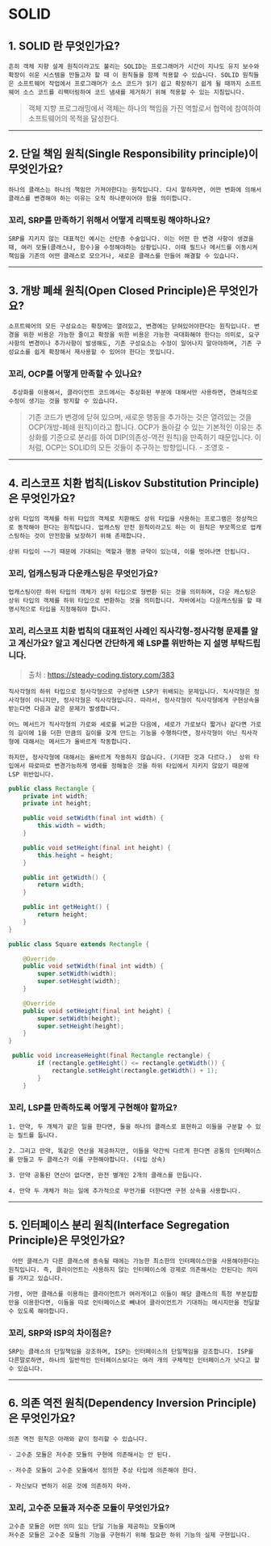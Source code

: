 # SOLID

## 1. SOLID 란 무엇인가요?

```
흔히 객체 지향 설계 원칙이라고도 불리는 SOLID는 프로그래머가 시간이 지나도 유지 보수와 확장이 쉬운 시스템을 만들고자 할 때 이 원칙들을 함께 적용할 수 있습니다. SOLID 원칙들은 소프트웨어 작업에서 프로그래머가 소스 코드가 읽기 쉽고 확장하기 쉽게 될 때까지 소프트웨어 소스 코드를 리팩터링하여 코드 냄새를 제거하기 위해 적용할 수 있는 지침입니다.
```

> 객체 지향 프로그래밍에서 객체는 하나의 책임을 가진 역할로서 협력에 참여하여 소프트웨어의 목적을 달성한다.

---

## 2. 단일 책임 원칙(Single Responsibility principle)이 무엇인가요?

```
하나의 클래스는 하나의 책임만 가져야한다는 원칙입니다. 다시 말하자면, 어떤 변화에 의해서 클래스를 변경해야 하는 이유는 오직 하나뿐이어야 함을 의미합니다.
```

### 꼬리, SRP를 만족하기 위해서 어떻게 리팩토링 해야하나요?

```
SRP를 지키지 않는 대표적인 예시는 산탄총 수술입니다. 이는 어떤 한 변경 사항이 생겼을 때, 여러 모듈(클래스나, 함수)을 수정해야하는 상황입니다. 이때 필드나 메서드를 이동시켜 책임을 기존의 어떤 클래스로 모으거나, 새로운 클래스를 만들어 해결할 수 있습니다.
```

---

## 3. 개방 폐쇄 원칙(Open Closed Principle)은 무엇인가요?

```
소프트웨어의 모든 구성요소는 확장에는 열려있고, 변경에는 닫혀있어야한다는 원칙입니다. 변경을 위한 비용은 가능한 줄이고 확장을 위한 비용은 가능한 극대화해야 한다는 의미로, 요구사항의 변경이나 추가사항이 발생해도, 기존 구성요소는 수정이 일어나지 말아야하며, 기존 구성요소를 쉽게 확장해서 재사용할 수 있어야 한다는 뜻입니다.
```

### 꼬리, OCP를 어떻게 만족할 수 있나요?

```
 추상화를 이용해서, 클라이언트 코드에서는 추상화된 부분에 대해서만 사용하면, 연쇄적으로 수정이 생기는 것을 방지할 수 있습니다.
```

> 기존 코드가 변경에 닫혀 있으며, 새로운 행동을 추가하는 것은 열려있는 것을 OCP(개방-폐쇄 원칙)이라고 합니다. OCP가 돌아갈 수 있는 기본적인 이유는 추상화를 기준으로 분리를 하여 DIP(의존성-역전 원칙)을 만족하기 때문입니다. 이처럼, OCP는 SOLID의 모든 것들이 추구하는 방향입니다. - 조영호 -

---

## 4. 리스코프 치환 법칙(Liskov Substitution Principle)은 무엇인가요?

```
상위 타입의 객체를 하위 타입의 객체로 치환해도 상위 타입을 사용하는 프로그램은 정상적으로 동작해야 한다는 원칙입니다. 업캐스팅 안전 원칙이라고도 하는 이 원칙은 부모쪽으로 업캐스팅하는 것이 안전함을 보장하기 위해 존재합니다.

상위 타입이 ~~기 때문에 기대되는 역할과 행동 규약이 있는데, 이를 벗어나면 안됩니다.
```

### 꼬리, 업캐스팅과 다운캐스팅은 무엇인가요?

```
업캐스팅이란 하위 타입의 객체가 상위 타입으로 형변환 되는 것을 의미하며, 다운 캐스팅은 상위 타입의 객체를 하위 타입으로 변환하는 것을 의미합니다. 자바에서는 다운캐스팅을 할 때 명시적으로 타입을 지정해줘야 합니다.
```

### 꼬리, 리스코프 치환 법칙의 대표적인 사례인 직사각형-정사각형 문제를 알고 계신가요? 알고 계신다면 간단하게 왜 LSP를 위반하는 지 설명 부탁드립니다.

> 출처 : https://steady-coding.tistory.com/383

```
직사각형의 하위 타입으로 정사각형으로 구성하면 LSP가 위배되는 문제입니다. 직사각형은 정사각형이 아니지만, 정사각형은 직사각형입니다. 따라서, 정사각형이 직사각형에게 구현상속을 받는다면 다음과 같은 문제가 발생합니다.

어느 메서드가 직사각형의 가로와 세로를 비교한 다음에, 세로가 가로보다 짧거나 같다면 가로의 길이에 1을 더한 만큼의 길이를 갖게 만드는 기능을 수행하다면, 정사각형이 아닌 직사각형에 대해서는 메서드가 올바르게 작동합니다.

하지만, 정사각형에 대해서는 올바르게 작동하지 않습니다. (기대한 것과 다르다.)  상위 타입에서 따로따로 변경가능하게 명세를 정해놓은 것을 하위 타입에서 지키지 않았기 때문에 LSP 위반입니다.
```

```java
public class Rectangle {
    private int width;
    private int height;

    public void setWidth(final int width) {
        this.width = width;
    }

    public void setHeight(final int height) {
        this.height = height;
    }

    public int getWidth() {
        return width;
    }

    public int getHeight() {
        return height;
    }
}

public class Square extends Rectangle {

    @Override
    public void setWidth(final int width) {
        super.setWidth(width);
        super.setHeight(width);
    }

    @Override
    public void setHeight(final int height) {
        super.setWidth(height);
        super.setHeight(height);
    }
}
```

```java
 public void increaseHeight(final Rectangle rectangle) {
        if (rectangle.getHeight() <= rectangle.getWidth()) {
            rectangle.setHeight(rectangle.getWidth() + 1);
        }
    }
```

### 꼬리, LSP를 만족하도록 어떻게 구현해야 할까요?

```
1. 만약, 두 개체가 같은 일을 한다면, 둘을 하나의 클래스로 표현하고 이들을 구분할 수 있는 필드를 둡니다.

2. 그리고 만약, 똑같은 연산을 제공하지만, 이들을 약간씩 다르게 한다면 공통의 인터페이스를 만들고 두 클래스가 이를 구현해야합니다. (타입 상속)

3. 만약 공통된 연산이 없다면, 완전 별개인 2개의 클래스를 만듭니다.

4. 만약 두 개체가 하는 일에 추가적으로 무언가를 더한다면 구현 상속을 사용합니다.
```

---

## 5. 인터페이스 분리 원칙(Interface Segregation Principle)은 무엇인가요?

```
 어떤 클래스가 다른 클래스에 종속될 때에는 가능한 최소한의 인터페이스만을 사용해야한다는 원칙입니다. 즉, 클라이언트는 사용하지 않는 인터페이스에 강제로 의존해서는 안된다는 의미를 가지고 있습니다.

가령, 어떤 클래스를 이용하는 클라이언트가 여러개이고 이들이 해당 클래스의 특정 부분집합만을 이용한다면, 이들을 따로 인터페이스로 빼내어 클라이언트가 기대하는 메시지만을 전달할 수 있도록 해야합니다.
```

### 꼬리, SRP와 ISP의 차이점은?

```
SRP는 클래스의 단일책임을 강조하며, ISP는 인터페이스의 단일책임을 강조합니다. ISP를 다른말로하면, 하나의 일반적인 인터페이스보다는 여러 개의 구체적인 인터페이스가 낫다고 할 수 있습니다.
```

---

## 6. 의존 역전 원칙(Dependency Inversion Principle)은 무엇인가요?

```
의존 역전 원칙은 아래와 같이 정리할 수 있습니다.

- 고수준 모듈은 저수준 모듈의 구현에 의존해서는 안 된다.

- 저수준 모듈이 고수준 모듈에서 정의한 추상 타입에 의존해야 한다.

- 자신보다 변하기 쉬운 것에 의존하지 마라.

```

### 꼬리, 고수준 모듈과 저수준 모듈이 무엇인가요?

```
고수준 모듈은 어떤 의미 있는 단일 기능을 제공하는 모듈이며
저수준 모듈은 고수준 모듈의 기능을 구현하기 위해 필요한 하위 기능의 실제 구현입니다.
```

